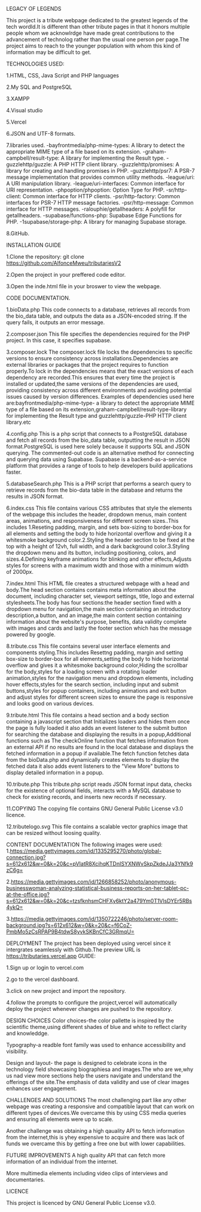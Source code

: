 LEGACY OF LEGENDS

This project is a tribute webpage dedicated to the greatest legends of the tech wordld.It is different than other tribute pages in that it honors multiple people whom we acknowlrdge have made great contributions to the advancement of technolog rather than the usual one person per page.The project aims to reach to the younger population with whom this kind of information may be difficult to get.

TECHNOLOGIES USED:

1.HTML, CSS, Java Script and PHP languages

2.My SQL and PostgreSQL

3.XAMPP

4.Visual studio

5.Vercel

6.JSON and UTF-8 formats.

7.libraries used. -bayfrontmedia/php-mime-types: A library to detect the appropriate MIME type of a file based on its extension. -graham-campbell/result-type: A library for implementing the Result type. -guzzlehttp/guzzle: A PHP HTTP client library. -guzzlehttp/promises: A library for creating and handling promises in PHP. -guzzlehttp/psr7: A PSR-7 message implementation that provides common utility methods. -league/uri: A URI manipulation library. -league/uri-interfaces: Common interface for URI representation. -phpoption/phpoption: Option Type for PHP. -sr/http-client: Common interface for HTTP clients. -psr/http-factory: Common interfaces for PSR-7 HTTP message factories. -psr/http-message: Common interface for HTTP messages. -ralouphie/getallheaders: A polyfill for getallheaders. -supabase/functions-php: Supabase Edge Functions for PHP. -1supabase/storage-php: A library for managing Supabase storage.

8.GitHub.

INSTALLATION GUIDE

1.Clone the repository: git clone https://github.com/AlfonceMweu/tributariesV2

2.Open the project in your preffered code editor.

3.Open the inde.html file in your broswer to view the webpage.

CODE DOCUMENTATION.

1.bioData.php This code connects to a database, retrieves all records from the bio_data table, and outputs the data as a JSON-encoded string. If the query fails, it outputs an error message.

2.composer.json This file specifies the dependencies required for the PHP project. In this case, it specifies supabase.

3.composer.lock The composer.lock file locks the dependencies to specific versions to ensure consistency across installations.Dependencies are external libraries or packages that the project requires to function properly.To lock in the dependencies means that the exact versions of each dependency are recorded.This ensures that every time the project is installed or updated,the same versions of the dependencies are used, providing consistency across different environments and avoiding potential issues caused by version differences. Examples of dependencies used here are:bayfrontmedia/php-mime-type- a library to detect the appropriate MIME type of a file based on its extension,graham-campbell/result-type-library for implementing the Result type and guzzlehttp/guzzle-PHP HTTP client library.etc

4.config.php This is a php script that connects to a PostgreSQL database and fetch all records from the bio_data table, outputting the result in JSON format.PostgreSQL is used here solely because it supports SQL and JSON querying. The commented-out code is an alternative method for connecting and querying data using Supabase. Supabase is a backend-as-a-service platform that provides a range of tools to help developers build applications faster.

5.databaseSearch.php This is a PHP script that performs a search query to retrieve records from the bio-data table in the database and returns the results in JSON format.

6.index.css This file contains various CSS attributes that style the elements of the webpage this includes the header, dropdown menus, main content areas, animations, and responsiveness for different screen sizes..This includes 1.Reseting padding, margin, and sets box-sizing to border-box for all elements and setting the body to hide horizontal overflow and giving it a whitesmoke background color.2.Styling the header section to be fixed at the top with a height of 12vh, full width, and a dark background color.3.Styling the dropdown menu and its button, including positioning, colors, and sizes.4.Defining keyframe animations for blinking and other effects,Adjusts styles for screens with a maximum width and those with a minimum width of 2000px.

7.index.html This HTML file creates a structured webpage with a head and body.The head section contains contains meta information about the document, including character set, viewport settings, title, logo and external stylesheets.The body has four sections:the header section fixed with a dropdown menu for navigation,the main section containing an introductory description,a button, and an image,the main content section containing information about the website's purpose, benefits, data validity complete with images and cards and lastly the footer section which has the message powered by google.

8.tribute.css This file contains several user interface elements and components styling.This includes Resettng padding, margin and setting box-size to border-box for all elements,setting the body to hide horizontal overflow and gives it a whitesmoke background color,Hiding the scrollbar for the body,styles for a loading screen with a rotating loader animation,styles for the navigation menu and dropdown elements, including hover effects,styles for the search section, including input and submit buttons,styles for popup containers, including animations and exit button and adjust styles for different screen sizes to ensure the page is responsive and looks good on various devices.

9.tribute.html This file contains a head section and a body section containing a javascript section that Initializes loaders and hides them once the page is fully loaded it also adds an event listener to the submit button for searching the database and displaying the results in a popup,Additional functions such as The checkOnline function that fetches information from an external API if no results are found in the local database and displays the fetched information in a popup if available.The fetch function fetches data from the bioData.php and dynamically creates elements to display the fetched data it also adds event listeners to the "View More" buttons to display detailed information in a popup.

10.tribute.php This tribute.php script reads JSON format input data, checks for the existence of optional fields, interacts with a MySQL database to check for existing records, and inserts new records if necessary.

11.COPYING The copying file contains GNU General Public License v3.0 licence.

12.tributelogo.svg This file contains a scalable vector graphics image that can be resized without loosing quality.

CONTENT DOCUMENTATION The following images were used: 1.https://media.gettyimages.com/id/1335295270/photo/global-connection.jpg?s=612x612&w=0&k=20&c=pVIatR8XcihqKTDnISYXNWvSkpZkdeJJa3YNfk9zC6g=

2.https://media.gettyimages.com/id/1266858252/photo/anonymous-businesswoman-analyzing-statistical-business-reports-on-her-tablet-pc-at-the-office.jpg?s=612x612&w=0&k=20&c=tzsfknhsmCHFXy6ktY2a479Ym0T1VlsDYEr5RBs4ykQ=

3.https://media.gettyimages.com/id/1350722246/photo/server-room-background.jpg?s=612x612&w=0&k=20&c=f6CoZ-PmbMo5zCsRPAP9B4tdwS8yvkSKBnCfC3GRmqU=

DEPLOYMENT The project has been deployed using vercel since it intergrates seamlessly with Github.The preview URL is https://tributaries.vercel.app GUIDE:

1.Sign up or login to vercel.com

2.go to the vercel dashboard.

3.click on new project and import the repository.

4.follow the prompts to configure the project,vercel will automatically deploy the project whenever changes are pushed to the repository.

DESIGN CHOICES Color choices-the color pallette is inspired by the scientific theme,using different shades of blue and white to reflect clarity and knowleddge.

Typography-a readble font family was used to enhance accessibility and visibility.

Design and layout- the page is designed to celebrate icons in the technology field showcasing biographiesa and images.The who are we,why us nad view more sections help the users navigate and understand the offerings of the site.The emphasis of data validity and use of clear images enhances user engagement.

CHALLENGES AND SOLUTIONS The most challenging part like any other webpage was creating a responsive and compatible layout that can work on different types of devices.We overcame this by using CSS media queries and ensuring all elements were up to scale.

Another challenge was obtaining a high qauality API to fetch information from the internet,this is yhey expensive to acquire and there was lack of funds we overcame this by getting a free one but with lower capabilities.

FUTURE IMPROVEMENTS A high quality API that can fetch more information of an individual from the internet.

More multimedia elements including video clips of interviews and documentaries.

LICENCE

This project is licenced by GNU General Public License v3.0.
